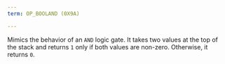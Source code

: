 ```yaml
---
term: OP_BOOLAND (0X9A)

---
```

Mimics the behavior of an `AND` logic gate. It takes two values at the top of the stack and returns `1` only if both values are non-zero. Otherwise, it returns `0`.